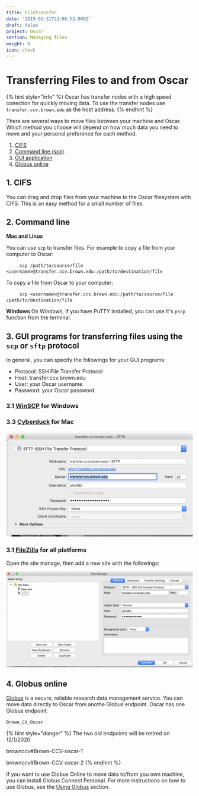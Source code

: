 ```yaml
---
title: Filetransfer
date: '2019-01-31T22:06:52.000Z'
draft: false
project: Oscar
section: Managing files
weight: 0
icon: check
---
```


# Transferring Files to and from Oscar

{% hint style="info" %}
Oscar has transfer nodes with a high speed conection for quickly moving data. To use the transfer nodes use `transfer.ccv.brown.edu` as the host address.
{% endhint %}

There are several ways to move files between your machine and Oscar. Which method you choose will depend on how much data you need to move and your personal preference for each method.

1. [CIFS](../connecting-to-oscar/cifs.md)
2. [Command line \(scp\)](filetransfer.md#2-command-line)
3. [GUI application](filetransfer.md#3-gui-programs-for-transferring-files-using-the-scp-or-sftp-protocol)
4. [Globus online](filetransfer.md#4-globus-online)

## 1. CIFS

You can drag and drop files from your machine to the Oscar filesystem with CIFS. This is an easy method for a small number of files.

## 2. Command line

**Mac and Linux**

You can use `scp` to transfer files. For example to copy a file from your computer to Oscar:

```text
     scp /path/to/source/file <username>@transfer.ccv.brown.edu:/path/to/destination/file
```

To copy a file from Oscar to your computer:

```text
     scp <username>@transfer.ccv.brown.edu:/path/to/source/file /path/to/destination/file
```

**Windows** On Windows, if you have PuTTY installed, you can use it's `pscp` function from the terminal.

## 3. GUI programs for transferring files using the `scp` or `sftp` protocol

In general, you can specify the followings for your GUI programs:

* Protocol: SSH File Transfer Protocol
* Host: transfer.ccv.brown.edu
* User: your Oscar username
* Password: your Oscar password

### 3.1 [WinSCP](https://winscp.net/eng/index.php) for Windows

### 3.3 [Cyberduck](https://cyberduck.io) for Mac

![Figure 1 Cyberduck](../.gitbook/assets/cyberduck.png)

### 3.1 [FileZilla](https://filezilla-project.org) for all platforms

Open the site manage, then add a new site with the followings:

![Figure 2 FileZilla](../.gitbook/assets/screen-shot-2020-05-01-at-9.29.03-am.png)

## 4. Globus online

[Globus](https://www.globus.org) is a secure, reliable research data management service. You can move data directly to Oscar from anothe Globus endpoint. Oscar has one Globus endpoint:

```text
Brown_CV_Oscar
```

{% hint style="danger" %}
The two old endpoints will be retired on 12/1/2020

brownccv\#Brown-CCV-oscar-1

brownccv\#Brown-CCV-oscar-2
{% endhint %}

If you want to use Globus Online to move data to/from you own machine, you can install Globus Connect Personal. For more instructions on how to use Globus, see the [Using Globus]() section.

